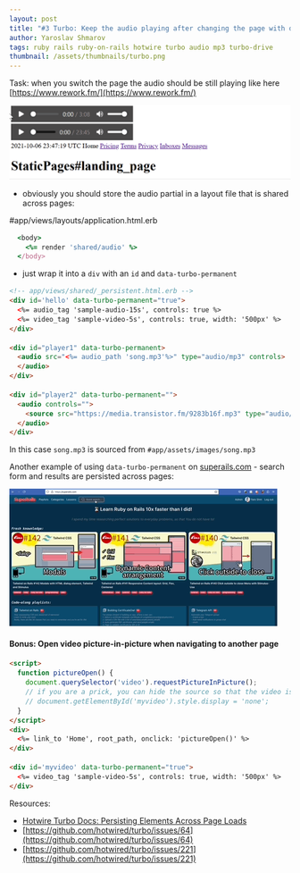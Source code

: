 ```yaml
---
layout: post
title: "#3 Turbo: Keep the audio playing after changing the page with data-turbo-permanent"
author: Yaroslav Shmarov
tags: ruby rails ruby-on-rails hotwire turbo audio mp3 turbo-drive
thumbnail: /assets/thumbnails/turbo.png
---
```


Task: when you switch the page the audio should be still playing like here [https://www.rework.fm/](https://www.rework.fm/)

![turbo-steam-music](/assets/images/turbo-steam-music.gif)

* obviously you should store the audio partial in a layout file that is shared across pages:

#app/views/layouts/application.html.erb
```ruby
  <body>
    <%= render 'shared/audio' %>
  </body>
```

* just wrap it into a `div` with an `id` and `data-turbo-permanent`

```html
<!-- app/views/shared/_persistent.html.erb -->
<div id='hello' data-turbo-permanent="true">
  <%= audio_tag 'sample-audio-15s', controls: true %>
  <%= video_tag 'sample-video-5s', controls: true, width: '500px' %>
</div>

<div id="player1" data-turbo-permanent>
  <audio src="<%= audio_path 'song.mp3'%>" type="audio/mp3" controls>
  </audio>
</div>

<div id="player2" data-turbo-permanent="">
  <audio controls="">
    <source src="https://media.transistor.fm/9283b16f.mp3" type="audio/mp3">
  </audio>
</div>
```

In this case `song.mp3` is sourced from `#app/assets/images/song.mp3`

Another example of using `data-turbo-permanent` on [superails.com](https://superails.com) - search form and results are persisted across pages:

![persist-search-results-across-pages](/assets/images/data-turbo-permanent-persist-search-results.gif)

#### Bonus: Open video picture-in-picture when navigating to another page

```html
<script>
  function pictureOpen() {
    document.querySelector('video').requestPictureInPicture();
    // if you are a prick, you can hide the source so that the video is harder to dismiss!
    // document.getElementById('myvideo').style.display = 'none';
  }
</script>
<div>
  <%= link_to 'Home', root_path, onclick: 'pictureOpen()' %>
</div>

<div id='myvideo' data-turbo-permanent="true">
  <%= video_tag 'sample-video-5s', controls: true, width: '500px' %>
</div>
```

Resources:
* [Hotwire Turbo Docs: Persisting Elements Across Page Loads](https://turbo.hotwired.dev/handbook/building#persisting-elements-across-page-loads)
* [https://github.com/hotwired/turbo/issues/64](https://github.com/hotwired/turbo/issues/64)
* [https://github.com/hotwired/turbo/issues/221](https://github.com/hotwired/turbo/issues/221)
